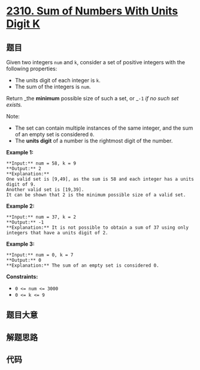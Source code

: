 # [2310. Sum of Numbers With Units Digit K](https://leetcode.com/problems/sum-of-numbers-with-units-digit-k)

## 题目

Given two integers `num` and `k`, consider a set of positive integers with the
following properties:

  * The units digit of each integer is `k`.
  * The sum of the integers is `num`.

Return _the **minimum** possible size of such a set, or _`-1` _if no such set
exists._

Note:

  * The set can contain multiple instances of the same integer, and the sum of an empty set is considered `0`.
  * The **units digit** of a number is the rightmost digit of the number.



**Example 1:**

    
    
    **Input:** num = 58, k = 9
    **Output:** 2
    **Explanation:**
    One valid set is [9,49], as the sum is 58 and each integer has a units digit of 9.
    Another valid set is [19,39].
    It can be shown that 2 is the minimum possible size of a valid set.
    

**Example 2:**

    
    
    **Input:** num = 37, k = 2
    **Output:** -1
    **Explanation:** It is not possible to obtain a sum of 37 using only integers that have a units digit of 2.
    

**Example 3:**

    
    
    **Input:** num = 0, k = 7
    **Output:** 0
    **Explanation:** The sum of an empty set is considered 0.
    



**Constraints:**

  * `0 <= num <= 3000`
  * `0 <= k <= 9`


## 题目大意

## 解题思路

## 代码

```javascript

```
